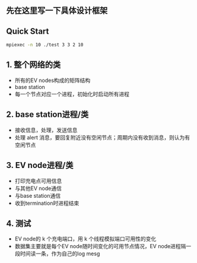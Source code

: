 ## 先在这里写一下具体设计框架
## Quick Start
```bash
mpiexec -n 10 ./test 3 3 2 10
```

## 1. 整个网络的类
* 所有的EV nodes构成的矩阵结构
* base station
* 每一个节点对应一个进程，初始化时启动所有进程

## 2. base station进程/类
* 接收信息，处理，发送信息
* 处理 alert 消息，要回复附近没有空闲节点；周期内没有收到消息，则认为有空闲节点

## 3. EV node进程/类
* 打印充电点可用信息
* 与其他EV node通信
* 与base station通信
* 收到termination时进程结束

## 4. 测试
* EV node的 k 个充电端口，用 k 个线程模拟端口可用性的变化
* 数据集主要就是每个EV node随时间变化的可用节点情况，EV node进程隔一段时间读一条，作为自己的log mesg